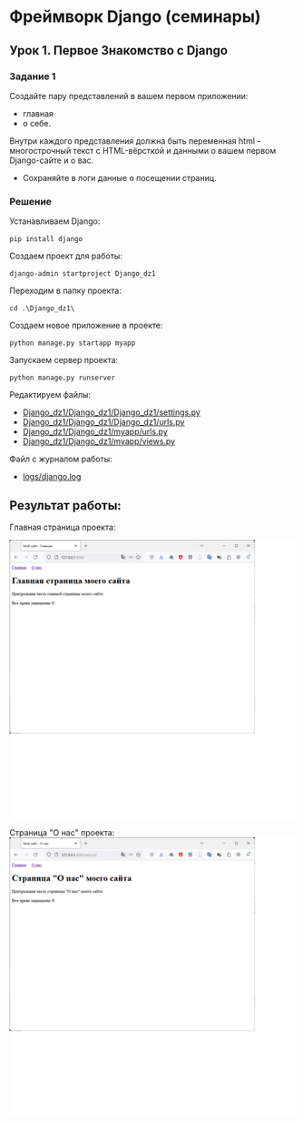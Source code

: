 # Фреймворк Django (семинары)
## Урок 1. Первое Знакомство с Django

### Задание 1
Создайте пару представлений в вашем первом приложении:
- главная
- о себе.

Внутри каждого представления должна быть переменная html - многострочный текст с HTML-вёрсткой и данными о вашем первом Django-сайте и о вас.
- Сохраняйте в логи данные о посещении страниц.

### Решение
Устанавливаем Django:

    pip install django

Создаем проект для работы:

    django-admin startproject Django_dz1

Переходим в папку проекта:

    cd .\Django_dz1\

Создаем новое приложение в проекте:

    python manage.py startapp myapp

Запускаем сервер проекта:

    python manage.py runserver

Редактируем файлы:

- [Django_dz1/Django_dz1/Django_dz1/settings.py](/Django_dz1/Django_dz1/settings.py)
- [Django_dz1/Django_dz1/Django_dz1/urls.py](/Django_dz1/Django_dz1/urls.py)
- [Django_dz1/Django_dz1/myapp/urls.py](/Django_dz1/Django_dz1/urls.py)
- [Django_dz1/Django_dz1/myapp/views.py](/Django_dz1/myapp/views.py)

Файл с журналом работы:
- [logs/django.log](/Django_dz1/logs/django.log) 

## Результат работы:

Главная страница проекта:

![screen1.png](screen1.png)

Страница "О нас" проекта:
![screen2.png](screen2.png)
